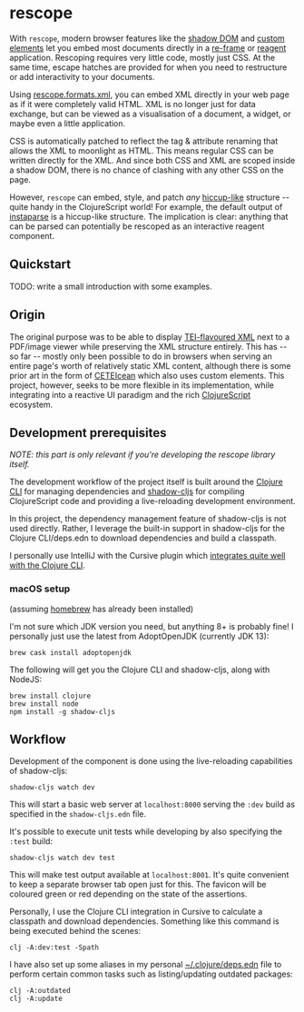 rescope
=======
With `rescope`, modern browser features like the [shadow DOM](https://developer.mozilla.org/en-US/docs/Web/Web_Components/Using_shadow_DOM) and [custom elements](https://developer.mozilla.org/en-US/docs/Web/Web_Components/Using_custom_elements) let you embed  most documents directly in a [re-frame](https://github.com/day8/re-frame) or [reagent](https://github.com/reagent-project/reagent) application. Rescoping requires very little code, mostly just CSS. At the same time, escape hatches are provided for when you need to restructure or add interactivity to your documents.

Using [rescope.formats.xml](https://github.com/kuhumcst/rescope/tree/master/src/kuhumcst/rescope/formats), you can embed XML directly in your web page as if it were completely valid HTML. XML is no longer just for data exchange, but can be viewed as a visualisation of a document, a widget, or maybe even a little application.

CSS is automatically patched to reflect the tag & attribute renaming that allows the XML to moonlight as HTML. This means regular CSS can be written directly for the XML. And since both CSS and XML are scoped inside a shadow DOM, there is no chance of clashing with any other CSS on the page.

However, `rescope` can embed, style, and patch _any_ [hiccup-like](https://github.com/weavejester/hiccup) structure -- quite handy in the ClojureScript world! For example, the default output of [instaparse](https://github.com/Engelberg/instaparse) is a hiccup-like structure. The implication is clear: anything that can be parsed can potentially be rescoped as an interactive reagent component.

Quickstart
----------
TODO: write a small introduction with some examples.

Origin
------
The original purpose was to be able to display [TEI-flavoured XML](https://tei-c.org/) next to a PDF/image viewer while preserving the XML structure entirely. This has -- so far -- mostly only been possible to do in browsers when serving an entire page's worth of relatively static XML content, although there is some prior art in the form of [CETEIcean](https://github.com/TEIC/CETEIcean) which also uses custom elements. This project, however, seeks to be more flexible in its implementation, while integrating into a reactive UI paradigm and the rich [ClojureScript](https://clojurescript.org/) ecosystem.

Development prerequisites
-------------------------
_NOTE: this part is only relevant if you're developing the rescope library itself._

The development workflow of the project itself is built around the [Clojure CLI](https://clojure.org/reference/deps_and_cli) for managing dependencies and [shadow-cljs](https://github.com/thheller/shadow-cljs) for compiling ClojureScript code and providing a live-reloading development environment.

In this project, the dependency management feature of shadow-cljs is not used directly. Rather, I leverage the built-in support in shadow-cljs for the Clojure CLI/deps.edn to download dependencies and build a classpath.

I personally use IntelliJ with the Cursive plugin which [integrates quite well with the Clojure CLI](https://cursive-ide.com/userguide/deps.html).

### macOS setup
(assuming [homebrew](https://brew.sh/) has already been installed)


I'm not sure which JDK version you need, but anything 8+ is probably fine! I personally just use the latest from AdoptOpenJDK (currently JDK 13):

```
brew cask install adoptopenjdk
```

The following will get you the Clojure CLI and shadow-cljs, along with NodeJS:

```
brew install clojure
brew install node
npm install -g shadow-cljs
```

Workflow
--------
Development of the component is done using the live-reloading capabilities of shadow-cljs:

```
shadow-cljs watch dev
```

This will start a basic web server at `localhost:8000` serving the `:dev` build as specified in the `shadow-cljs.edn` file.

It's possible to execute unit tests while developing by also specifying the `:test` build:

```
shadow-cljs watch dev test
```

This will make test output available at `localhost:8001`. It's quite convenient to keep a separate browser tab open just for this. The favicon will be coloured green or red depending on the state of the assertions.

Personally, I use the Clojure CLI integration in Cursive to calculate a classpath and download dependencies. Something like this command is being executed behind the scenes:

```
clj -A:dev:test -Spath
```

I have also set up some aliases in my personal [~/.clojure/deps.edn](https://github.com/simongray/dotfiles/blob/master/dot/clojure/deps.edn) file to perform certain common tasks such as listing/updating outdated packages:

```
clj -A:outdated
clj -A:update
```
